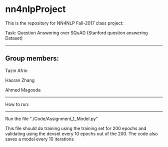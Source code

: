 # nn4nlpProject

This is the repository for NN4NLP Fall-2017 class project:

Task:
Question Answering over SQuAD (Stanford question answering Dataset)

----------------------------------
Group members:
-----------------------------------

Tazin Afrin

Haoran Zhang

Ahmed Magooda


----------------------------------------------------
How to run:

-----------

Run the file "./Code/Assignment_1_Model.py"

This file should do training using the training set for 200 epochs and validating using the devset every 10 epochs out of the 200. The code also saves a model every 10 iterations

